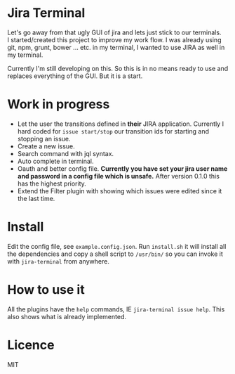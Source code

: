 # Jira Terminal
Let's go away from that ugly GUI of jira and lets just stick to our terminals.  
I  started/created this project to improve my work flow. I was already using git, npm, grunt, bower ... etc. in my terminal, I wanted to use JIRA as well in my terminal.

Currently I'm still developing on this. So this is in no means ready to use and replaces everything of the GUI. But it is a start.

# Work in progress
 * Let the user the transitions defined in **their** JIRA application. Currently I hard coded for `issue start/stop` our transition ids for starting and stopping an issue.
 * Create a new issue.
 * Search command with jql syntax.
 * Auto complete in terminal.
 * Oauth and better config file. **Currently you have set your jira user name and password in a config file which is unsafe.** After version 0.1.0 this has the highest priority.
 * Extend the Filter plugin with showing which issues were edited since it the last time.

# Install
Edit the config file, see `example.config.json`.
Run `install.sh` it will install all the dependencies and copy a shell script to `/usr/bin/` so you can invoke it with `jira-terminal` from anywhere.

# How to use it
All the plugins have the `help` commands, IE `jira-terminal issue help`. This also shows what is already implemented.

# Licence 
MIT
